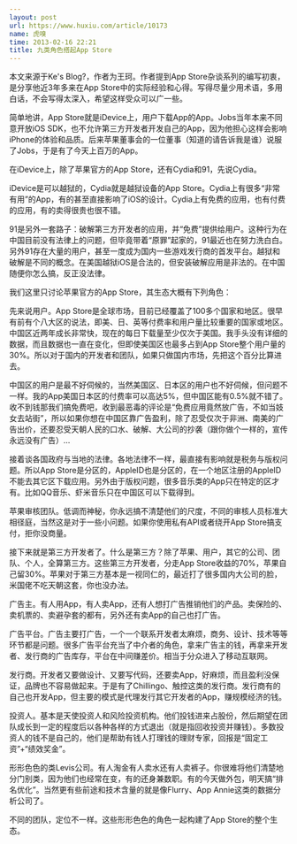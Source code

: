 ```yaml
---
layout: post
url: https://www.huxiu.com/article/10173
name: 虎嗅
time: 2013-02-16 22:21
title: 九类角色搭起App Store
---
```

本文来源于Ke's Blog?，作者为王珂。作者提到App Store杂谈系列的编写初衷，是分享他近3年多来在App Store中的实际经验和心得。写得尽量少用术语，多用白话，不会写得太深入，希望这样受众可以广一些。

简单地讲，App Store就是iDevice上，用户下载App的App。Jobs当年本来不同意开放iOS SDK，也不允许第三方开发者开发自己的App，因为他担心这样会影响iPhone的体验和品质。后来苹果董事会的一位董事（知道的请告诉我是谁）说服了Jobs，于是有了今天上百万的App。

在iDevice上，除了苹果官方的App Store，还有Cydia和91，先说Cydia。

iDevice是可以越狱的，Cydia就是越狱设备的App Store。Cydia上有很多“非常有用”的App，有的甚至直接影响了iOS的设计。Cydia上有免费的应用，也有付费的应用，有的卖得很贵也很不错。

91是另外一套路子：破解第三方开发者的应用，并“免费”提供给用户。这种行为在中国目前没有法律上的问题，但毕竟带着“原罪”起家的，91最近也在努力洗白白。另外91存在大量的用户，甚至一度成为国内一些游戏发行商的首发平台。越狱和破解是不同的概念。在美国越狱iOS是合法的，但安装破解应用是非法的。在中国随便你怎么搞，反正没法律。

我们这里只讨论苹果官方的App Store，其生态大概有下列角色：

先来说用户。App Store是全球市场，目前已经覆盖了100多个国家和地区。很早有前有个八大区的说法，即美、日、英等付费率和用户量比较重要的国家或地区。中国区近两年成长非常快，现在的每日下载量至少仅次于美国。我手头没有详细的数据，而且数据也一直在变化，但即使美国区也最多占到App Store整个用户量的30%。所以对于国内的开发者和团队，如果只做国内市场，先把这个百分比算进去。

中国区的用户是最不好伺候的，当然美国区、日本区的用户也不好伺候，但问题不一样。我的App美国日本区的付费率可以高达5%，但中国区能有0.5%就不错了。收不到钱那我们搞免费吧，收到最恶毒的评论是“免费应用竟然放广告，不如当妓女去站街”，所以如果你想在中国区靠广告盈利，除了忍受仅次于非洲、南美的广告出价，还要忍受天朝人民的口水、破解、大公司的抄袭（跟你做个一样的，宣传永远没有广告）…

接着谈各国政府与当地的法律。各地法律不一样，最直接有影响就是税务与版权问题。所以App Store是分区的，AppleID也是分区的，在一个地区注册的AppleID不能去其它区下载应用。另外由于版权问题，很多音乐类的App只在特定的区才有。比如QQ音乐、虾米音乐只在中国区可以下载得到。

苹果审核团队。低调而神秘，你永远搞不清楚他们的尺度，不同的审核人员标准大相径庭，当然这是对于一些小问题。如果你使用私有API或者绕开App Store搞支付，拒你没商量。

接下来就是第三方开发者了。什么是第三方？除了苹果、用户，其它的公司、团队、个人，全算第三方。这些第三方开发者，分走App Store收益的70%，苹果自己留30%。苹果对于第三方基本是一视同仁的，最近打了很多国内大公司的脸，米国佬不吃天朝这套，你也没办法。

广告主。有人用App，有人卖App，还有人想打广告推销他们的产品。卖保险的、卖机票的、卖避孕套的都有，另外还有卖App的自己也打广告。

广告平台。广告主要打广告，一个一个联系开发者太麻烦，商务、设计、技术等等环节都是问题。很多广告平台充当了中介者的角色，拿来广告主的钱，再拿来开发者、发行商的广告库存，平台在中间赚差价。相当于分众进入了移动互联网。

发行商。开发者又要做设计、又要写代码，还要卖App，好麻烦，而且盈利没保证，品牌也不容易做起来。于是有了Chillingo、触控这类的发行商。发行商有的自己也开发App，但主要的模式是代理发行其它开发者的App，赚规模经济的钱。

投资人。基本是天使投资人和风险投资机构。他们投钱进来占股份，然后期望在团队成长到一定的程度后以各种各样的方式退出（就是指回收投资并赚钱）。多数投资人的钱不是自己的，他们是帮助有钱人打理钱的理财专家，回报是“固定工资”+“绩效奖金”。

形形色色的类Levis公司。有人淘金有人卖水还有人卖裤子。你很难将他们清楚地分门别类，因为他们也经常在变，有的还身兼数职。有的今天做外包，明天搞“排名优化”。当然更有些前途和技术含量的就是像Flurry、App Annie这类的数据分析公司了。

不同的团队，定位不一样。这些形形色色的角色一起构建了App Store的整个生态。


